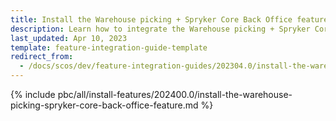 ```yaml
---
title: Install the Warehouse picking + Spryker Core Back Office feature
description: Learn how to integrate the Warehouse picking + Spryker Core Back Office feature into your project
last_updated: Apr 10, 2023
template: feature-integration-guide-template
redirect_from:
  - /docs/scos/dev/feature-integration-guides/202304.0/install-the-warehouse-picking-spryker-core-back-office-feature.html
---
```


{% include pbc/all/install-features/202400.0/install-the-warehouse-picking-spryker-core-back-office-feature.md %} <!-- To edit, see /_includes/pbc/all/install-features/202400.0/install-the-warehouse-picking-spryker-core-back-office-feature.md -->
